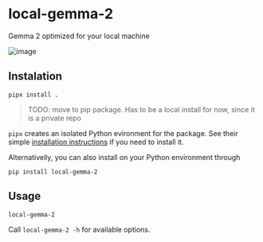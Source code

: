 # local-gemma-2
Gemma 2 optimized for your local machine

![image](https://github.com/huggingface/local-gemma-2/assets/12240844/b998347f-f481-4986-9a05-764420c69350)


## Instalation

```
pipx install .
```

> TODO: move to pip package. Has to be a local install for now, since it is a private repo

`pipx` creates an isolated Python evironment for the package. See their simple [installation instructions](https://github.com/pypa/pipx?tab=readme-ov-file#install-pipx) if you need to install it.

Alternativelly, you can also install on your Python environment through

```
pip install local-gemma-2
```

## Usage

```
local-gemma-2
```

Call `local-gemma-2 -h` for available options.

